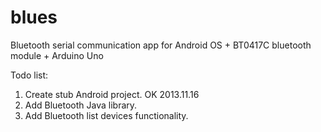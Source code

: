 blues
=====

Bluetooth serial communication app for Android OS + BT0417C bluetooth module + Arduino Uno

Todo list:

1. Create stub Android project. OK 2013.11.16
2. Add Bluetooth Java library.
3. Add Bluetooth list devices functionality.
